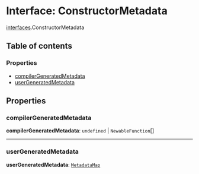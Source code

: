 # Interface: ConstructorMetadata

[interfaces](/en/auto-docs/free-layout-editor/modules/interfaces.md).ConstructorMetadata

## Table of contents

### Properties

* [compilerGeneratedMetadata](/en/auto-docs/free-layout-editor/interfaces/interfaces.ConstructorMetadata.md#compilergeneratedmetadata)
* [userGeneratedMetadata](/en/auto-docs/free-layout-editor/interfaces/interfaces.ConstructorMetadata.md#usergeneratedmetadata)

## Properties

### compilerGeneratedMetadata

**compilerGeneratedMetadata**: `undefined` | `NewableFunction`\[]

***

### userGeneratedMetadata

**userGeneratedMetadata**: [`MetadataMap`](/en/auto-docs/free-layout-editor/interfaces/interfaces.MetadataMap.md)
